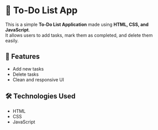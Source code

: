 # 📝 To-Do List App

This is a simple **To-Do List Application** made using **HTML, CSS, and JavaScript**.  
It allows users to add tasks, mark them as completed, and delete them easily.

## 🚀 Features
- Add new tasks
- Delete tasks
- Clean and responsive UI

## 🛠️ Technologies Used
- HTML
- CSS
- JavaScript


